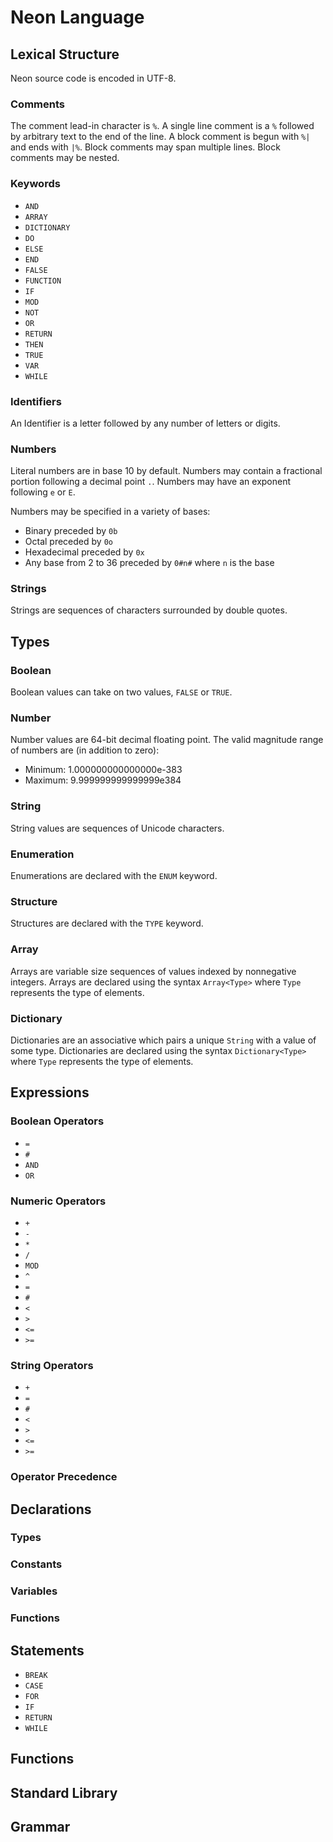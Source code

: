 # Neon Language

## Lexical Structure

Neon source code is encoded in UTF-8.

### Comments

The comment lead-in character is `%`.
A single line comment is a `%` followed by arbitrary text to the end of the line.
A block comment is begun with `%|` and ends with `|%`.
Block comments may span multiple lines.
Block comments may be nested.

### Keywords

* `AND`
* `ARRAY`
* `DICTIONARY`
* `DO`
* `ELSE`
* `END`
* `FALSE`
* `FUNCTION`
* `IF`
* `MOD`
* `NOT`
* `OR`
* `RETURN`
* `THEN`
* `TRUE`
* `VAR`
* `WHILE`

### Identifiers

An Identifier is a letter followed by any number of letters or digits.

### Numbers

Literal numbers are in base 10 by default.
Numbers may contain a fractional portion following a decimal point `.`.
Numbers may have an exponent following `e` or `E`.

Numbers may be specified in a variety of bases:

* Binary preceded by `0b`
* Octal preceded by `0o`
* Hexadecimal preceded by `0x`
* Any base from 2 to 36 preceded by `0#n#` where `n` is the base

### Strings

Strings are sequences of characters surrounded by double quotes.

## Types

### Boolean

Boolean values can take on two values, `FALSE` or `TRUE`.

### Number

Number values are 64-bit decimal floating point.
The valid magnitude range of numbers are (in addition to zero):

* Minimum: 1.000000000000000e-383
* Maximum: 9.999999999999999e384

### String

String values are sequences of Unicode characters.

### Enumeration

Enumerations are declared with the `ENUM` keyword.

### Structure

Structures are declared with the `TYPE` keyword.

### Array

Arrays are variable size sequences of values indexed by nonnegative integers.
Arrays are declared using the syntax `Array<Type>` where `Type` represents the type of elements.

### Dictionary

Dictionaries are an associative which pairs a unique `String` with a value of some type.
Dictionaries are declared using the syntax `Dictionary<Type>` where `Type` represents the type of elements.

## Expressions

### Boolean Operators

* `=`
* `#`
* `AND`
* `OR`

### Numeric Operators

* `+`
* `-`
* `*`
* `/`
* `MOD`
* `^`
* `=`
* `#`
* `<`
* `>`
* `<=`
* `>=`

### String Operators

* `+`
* `=`
* `#`
* `<`
* `>`
* `<=`
* `>=`

### Operator Precedence

## Declarations

### Types

### Constants

### Variables

### Functions

## Statements

* `BREAK`
* `CASE`
* `FOR`
* `IF`
* `RETURN`
* `WHILE`

## Functions

## Standard Library

## Grammar
